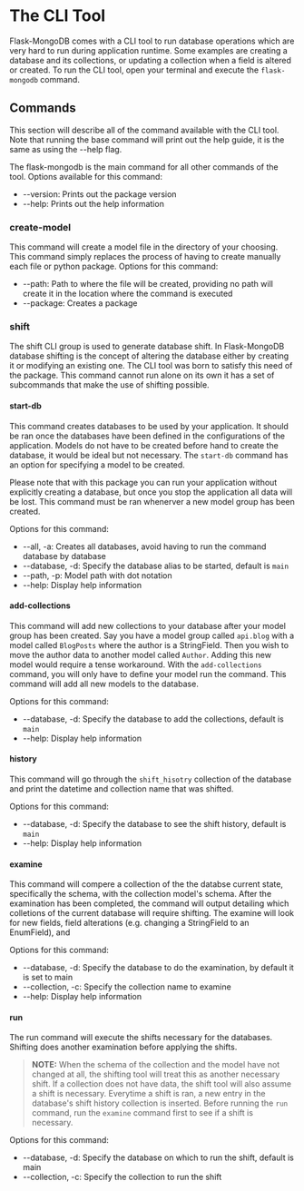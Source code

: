 # The CLI Tool

Flask-MongoDB comes with a CLI tool to run database operations which are very hard to run during application runtime. Some examples are creating a database and its collections, or updating a collection when a field is altered or created. To run the CLI tool, open your terminal and execute the `flask-mongodb` command.

## Commands

This section will describe all of the command available with the CLI tool. Note that running the base command will print out the help guide, it is the same as using the --help flag.

The flask-mongodb is the main command for all other commands of the tool. Options available for this command: 

* --version: Prints out the package version
* --help: Prints out the help information

### create-model

This command will create a model file in the directory of your choosing. This command simply replaces the process of having to create manually each file or python package. Options for this command:

* --path: Path to where the file will be created, providing no path will create it in the location where the command is executed
* --package: Creates a package

### shift

The shift CLI group is used to generate database shift. In Flask-MongoDB database shifting is the concept of altering the database either by creating it or modifying an existing one. The CLI tool was born to satisfy this need of the package. This command cannot run alone on its own it has a set of subcommands that make the use of shifting possible.

#### start-db

This command creates databases to be used by your application. It should be ran once the databases have been defined in the configurations of the application. Models do not have to be created before hand to create the database, it would be ideal but not necessary. The `start-db` command has an option for specifying a model to be created.

Please note that with this package you can run your application without explicitly creating a database, but once you stop the application all data will be lost. This command must be ran whenerver a new model group has been created.

Options for this command:

* --all, -a: Creates all databases, avoid having to run the command database by database
* --database, -d: Specify the database alias to be started, default is `main`
* --path, -p: Model path with dot notation
* --help: Display help information

#### add-collections

This command will add new collections to your database after your model group has been created. Say you have a model group called `api.blog` with a model called `BlogPosts` where the author is a StringField. Then you wish to move the author data to another model called `Author`. Adding this new model would require a tense workaround. With the `add-collections` command, you will only have to define your model run the command. This command will add all new models to the database. 

Options for this command:

* --database, -d: Specify the database to add the collections, default is `main`
* --help: Display help information

#### history

This command will go through the `shift_hisotry` collection of the database and print the datetime and collection name that was shifted.

Options for this command:

* --database, -d: Specify the database to see the shift history, default is `main`
* --help: Display help information

#### examine

This command will compere a collection of the the databse current state, specifically the schema, with the collection model's schema. After the examination has been completed, the command will output detailing which colletions of the current database will require shifting. The examine will look for new fields, field alterations (e.g. changing a StringField to an EnumField), and

Options for this command:

* --database, -d: Specify the database to do the examination, by default it is set to main
* --collection, -c: Specify the collection name to examine
* --help: Display help information

#### run

The run command will execute the shifts necessary for the databases. Shifting does another examination before applying the shifts.

> **NOTE:** When the schema of the collection and the model have not changed at all, the shifting tool will treat this as another necessary shift. If a collection does not have data, the shift tool will also assume a shift is necessary. Everytime a shift is ran, a new entry in the database's shift history collection is inserted. Before running the `run` command, run the `examine` command first to see if a shift is necessary.

Options for this command:

* --database, -d: Specify the database on which to run the shift, default is main
* --collection, -c: Specify the collection to run the shift
